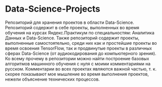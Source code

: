# Data-Science-Projects
Репозиторий для хранения проектов в области Data-Science. Репозиторий содержит в себе проекты, выполненных во время обучения на курсах Яндекс.Практикум по специальностям: Аналитика Данных и Data-Science. Также репозиторий содержит проекты, выполненные самостоятельно, среди них как и простейшие проекты во время освоения TensorFlow, так и продвинутые проекты в различных сферах Data-Science (от аудиокодирования до компьютерного зрения). Ко всему прочему в репозитории можно найти построение базовых алгоритмов машинного обучения с нуля с моими комментариями на русском. Комментарии во всех проектах являются важной частью, т. к. скорее показывают мое мышление во время выполнения проектов, нежели объяснение технических процессов. 

